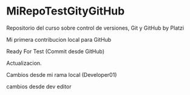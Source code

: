 # MiRepoTestGityGitHub
Repositorio del curso sobre control de versiones, Git y GitHub by Platzi

Mi primera contribucion local para GitHub


Ready For Test 
(Commit desde GitHub)

Actualizacion.


Cambios desde mi rama local (Developer01)


cambios desde dev editor